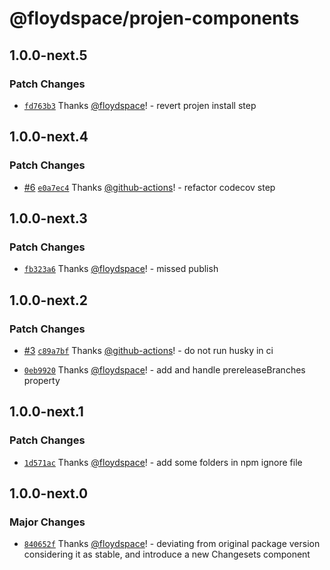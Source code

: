 # @floydspace/projen-components

## 1.0.0-next.5

### Patch Changes

- [`fd763b3`](https://github.com/floydspace/projen-components/commit/fd763b3607f0f1d361cc619a2f5dbd980ea087fe) Thanks [@floydspace](https://github.com/floydspace)! - revert projen install step

## 1.0.0-next.4

### Patch Changes

- [#6](https://github.com/floydspace/projen-components/pull/6) [`e0a7ec4`](https://github.com/floydspace/projen-components/commit/e0a7ec494ad910cecbffce3ec884ef6d47ae673d) Thanks [@github-actions](https://github.com/apps/github-actions)! - refactor codecov step

## 1.0.0-next.3

### Patch Changes

- [`fb323a6`](https://github.com/floydspace/projen-components/commit/fb323a6bb293a76bb75127a87f37c1edcecc2021) Thanks [@floydspace](https://github.com/floydspace)! - missed publish

## 1.0.0-next.2

### Patch Changes

- [#3](https://github.com/floydspace/projen-components/pull/3) [`c89a7bf`](https://github.com/floydspace/projen-components/commit/c89a7bf8841eac088a0ad12326c48e2bb18aeb68) Thanks [@github-actions](https://github.com/apps/github-actions)! - do not run husky in ci

- [`0eb9920`](https://github.com/floydspace/projen-components/commit/0eb9920eba9bdb0829ce6dcea9380c5a00e3d917) Thanks [@floydspace](https://github.com/floydspace)! - add and handle prereleaseBranches property

## 1.0.0-next.1

### Patch Changes

- [`1d571ac`](https://github.com/floydspace/projen-components/commit/1d571acdfe21b250c85dc1642914e3b46b95b1a3) Thanks [@floydspace](https://github.com/floydspace)! - add some folders in npm ignore file

## 1.0.0-next.0

### Major Changes

- [`840652f`](https://github.com/floydspace/projen-components/commit/840652fa0adbe4db0ece169077dab94c47c72174) Thanks [@floydspace](https://github.com/floydspace)! - deviating from original package version considering it as stable, and introduce a new Changesets component
